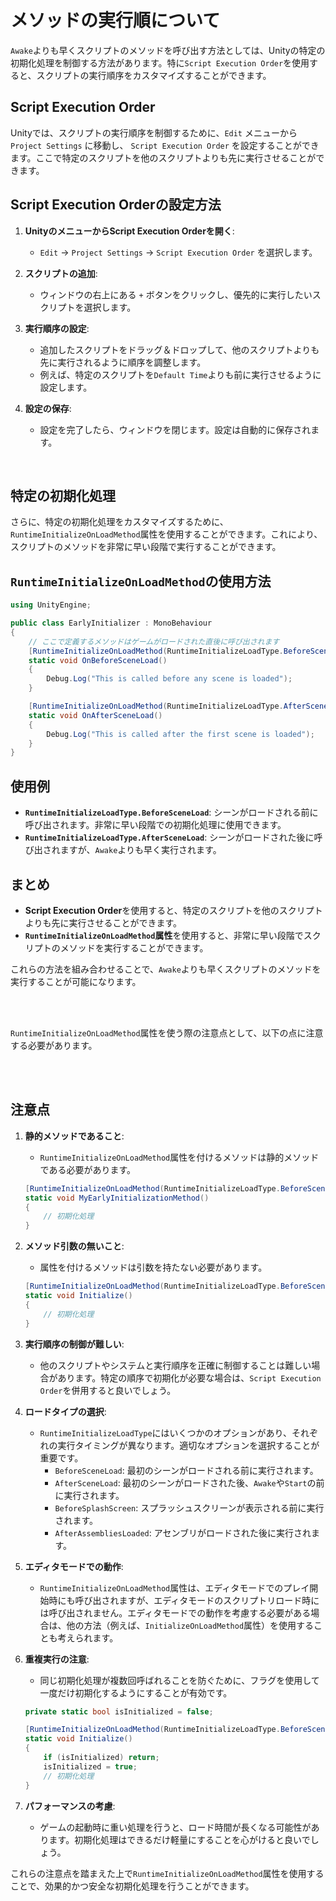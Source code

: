 


<br>

<br>

# メソッドの実行順について

`Awake`よりも早くスクリプトのメソッドを呼び出す方法としては、Unityの特定の初期化処理を制御する方法があります。特に`Script Execution Order`を使用すると、スクリプトの実行順序をカスタマイズすることができます。

## Script Execution Order

Unityでは、スクリプトの実行順序を制御するために、`Edit` メニューから `Project Settings` に移動し、 `Script Execution Order` を設定することができます。ここで特定のスクリプトを他のスクリプトよりも先に実行させることができます。

## Script Execution Orderの設定方法

1. **UnityのメニューからScript Execution Orderを開く**:
   - `Edit` → `Project Settings` → `Script Execution Order` を選択します。

2. **スクリプトの追加**:
   - ウィンドウの右上にある `+` ボタンをクリックし、優先的に実行したいスクリプトを選択します。

3. **実行順序の設定**:
   - 追加したスクリプトをドラッグ＆ドロップして、他のスクリプトよりも先に実行されるように順序を調整します。
   - 例えば、特定のスクリプトを`Default Time`よりも前に実行させるように設定します。

4. **設定の保存**:
   - 設定を完了したら、ウィンドウを閉じます。設定は自動的に保存されます。

<br>

## 特定の初期化処理

さらに、特定の初期化処理をカスタマイズするために、`RuntimeInitializeOnLoadMethod`属性を使用することができます。これにより、スクリプトのメソッドを非常に早い段階で実行することができます。

## `RuntimeInitializeOnLoadMethod`の使用方法

```csharp
using UnityEngine;

public class EarlyInitializer : MonoBehaviour
{
    // ここで定義するメソッドはゲームがロードされた直後に呼び出されます
    [RuntimeInitializeOnLoadMethod(RuntimeInitializeLoadType.BeforeSceneLoad)]
    static void OnBeforeSceneLoad()
    {
        Debug.Log("This is called before any scene is loaded");
    }

    [RuntimeInitializeOnLoadMethod(RuntimeInitializeLoadType.AfterSceneLoad)]
    static void OnAfterSceneLoad()
    {
        Debug.Log("This is called after the first scene is loaded");
    }
}
```

## 使用例

- **`RuntimeInitializeLoadType.BeforeSceneLoad`**: シーンがロードされる前に呼び出されます。非常に早い段階での初期化処理に使用できます。
- **`RuntimeInitializeLoadType.AfterSceneLoad`**: シーンがロードされた後に呼び出されますが、`Awake`よりも早く実行されます。

## まとめ

- **Script Execution Order**を使用すると、特定のスクリプトを他のスクリプトよりも先に実行させることができます。
- **`RuntimeInitializeOnLoadMethod`属性**を使用すると、非常に早い段階でスクリプトのメソッドを実行することができます。

これらの方法を組み合わせることで、`Awake`よりも早くスクリプトのメソッドを実行することが可能になります。


<br>

<br>

`RuntimeInitializeOnLoadMethod`属性を使う際の注意点として、以下の点に注意する必要があります。

<br>

<br>

## 注意点

1. **静的メソッドであること**:
   - `RuntimeInitializeOnLoadMethod`属性を付けるメソッドは静的メソッドである必要があります。
   ```csharp
   [RuntimeInitializeOnLoadMethod(RuntimeInitializeLoadType.BeforeSceneLoad)]
   static void MyEarlyInitializationMethod()
   {
       // 初期化処理
   }
   ```

2. **メソッド引数の無いこと**:
   - 属性を付けるメソッドは引数を持たない必要があります。
   ```csharp
   [RuntimeInitializeOnLoadMethod(RuntimeInitializeLoadType.BeforeSceneLoad)]
   static void Initialize()
   {
       // 初期化処理
   }
   ```

3. **実行順序の制御が難しい**:
   - 他のスクリプトやシステムと実行順序を正確に制御することは難しい場合があります。特定の順序で初期化が必要な場合は、`Script Execution Order`を併用すると良いでしょう。

4. **ロードタイプの選択**:
   - `RuntimeInitializeLoadType`にはいくつかのオプションがあり、それぞれの実行タイミングが異なります。適切なオプションを選択することが重要です。
     - `BeforeSceneLoad`: 最初のシーンがロードされる前に実行されます。
     - `AfterSceneLoad`: 最初のシーンがロードされた後、`Awake`や`Start`の前に実行されます。
     - `BeforeSplashScreen`: スプラッシュスクリーンが表示される前に実行されます。
     - `AfterAssembliesLoaded`: アセンブリがロードされた後に実行されます。

5. **エディタモードでの動作**:
   - `RuntimeInitializeOnLoadMethod`属性は、エディタモードでのプレイ開始時にも呼び出されますが、エディタモードのスクリプトリロード時には呼び出されません。エディタモードでの動作を考慮する必要がある場合は、他の方法（例えば、`InitializeOnLoadMethod`属性）を使用することも考えられます。

6. **重複実行の注意**:
   - 同じ初期化処理が複数回呼ばれることを防ぐために、フラグを使用して一度だけ初期化するようにすることが有効です。
   ```csharp
   private static bool isInitialized = false;

   [RuntimeInitializeOnLoadMethod(RuntimeInitializeLoadType.BeforeSceneLoad)]
   static void Initialize()
   {
       if (isInitialized) return;
       isInitialized = true;
       // 初期化処理
   }
   ```

7. **パフォーマンスの考慮**:
   - ゲームの起動時に重い処理を行うと、ロード時間が長くなる可能性があります。初期化処理はできるだけ軽量にすることを心がけると良いでしょう。

これらの注意点を踏まえた上で`RuntimeInitializeOnLoadMethod`属性を使用することで、効果的かつ安全な初期化処理を行うことができます。